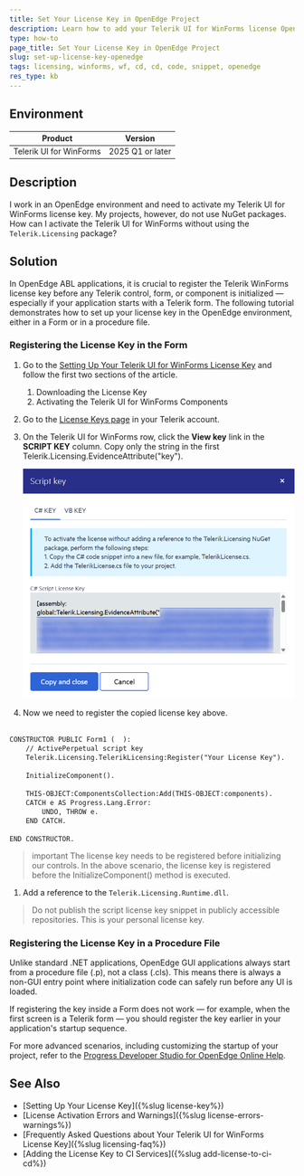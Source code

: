 ```yaml
---
title: Set Your License Key in OpenEdge Project
description: Learn how to add your Telerik UI for WinForms license OpenEdge environment.
type: how-to
page_title: Set Your License Key in OpenEdge Project
slug: set-up-license-key-openedge
tags: licensing, winforms, wf, cd, cd, code, snippet, openedge
res_type: kb
---
```


## Environment

| Product | Version
| ---- | ---- |
| Telerik UI for WinForms | 2025 Q1 or later |

## Description

I work in an OpenEdge environment and need to activate my Telerik UI for WinForms license key. My projects, however, do not use NuGet packages. How can I activate the Telerik UI for WinForms without using the `Telerik.Licensing` package?

## Solution

In OpenEdge ABL applications, it is crucial to register the Telerik WinForms license key before any Telerik control, form, or component is initialized — especially if your application starts with a Telerik form. The following tutorial demonstrates how to set up your license key in the OpenEdge environment, either in a Form or in a procedure file.

### Registering the License Key in the Form

1. Go to the [Setting Up Your Telerik UI for WinForms License Key](https://docs.telerik.com/devtools/winforms/licensing/license-key#downloading-the-license-key) and follow the first two sections of the article.
	1. Downloading the License Key
	1. Activating the Telerik UI for WinForms Components
	
1. Go to the [License Keys page](https://www.telerik.com/account/your-licenses/license-keys) in your Telerik account.

1. On the Telerik UI for WinForms row, click the **View key** link in the **SCRIPT KEY** column. Copy only the string in the first Telerik.Licensing.EvidenceAttribute("key"). 

	![copy-license-key](images/add-license-key-openedge.png)

1. Now we need to register the copied license key above.

````ABL

CONSTRUCTOR PUBLIC Form1 (  ):        
	// ActivePerpetual script key	
	Telerik.Licensing.TelerikLicensing:Register("Your License Key").
	
	InitializeComponent().

	THIS-OBJECT:ComponentsCollection:Add(THIS-OBJECT:components).
	CATCH e AS Progress.Lang.Error:
		UNDO, THROW e.
	END CATCH.

END CONSTRUCTOR.

````

>important The license key needs to be registered before initializing our controls. In the above scenario, the license key is registered before the InitializeComponent() method is executed.

1. Add a reference to the `Telerik.Licensing.Runtime.dll`.

>Do not publish the script license key snippet in publicly accessible repositories. This is your personal license key.

### Registering the License Key in a Procedure File

Unlike standard .NET applications, OpenEdge GUI applications always start from a procedure file (.p), not a class (.cls). This means there is always a non-GUI entry point where initialization code can safely run before any UI is loaded. 

If registering the key inside a Form does not work — for example, when the first screen is a Telerik form — you should register the key earlier in your application's startup sequence. 

For more advanced scenarios, including customizing the startup of your project, refer to the [Progress Developer Studio for OpenEdge Online Help](https://docs.progress.com/bundle/openedge-developer-studio-help/page/Customize-project-startup.html).


## See Also

* [Setting Up Your License Key]({%slug license-key%})
* [License Activation Errors and Warnings]({%slug license-errors-warnings%})
* [Frequently Asked Questions about Your Telerik UI for WinForms License Key]({%slug licensing-faq%})
* [Adding the License Key to CI Services]({%slug add-license-to-ci-cd%})
